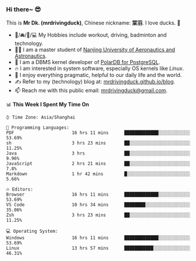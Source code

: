 ### Hi there~ 😎

This is **Mr Dk. (mrdrivingduck)**, Chinese nickname: **棠羽**. I love ducks. 🦆

- 💪/🚘/🏸/💻 My Hobbies include workout, driving, badminton and technology.
- 👨‍🎓 I am a master student of [Nanjing University of Aeronautics and Astronautics](https://en.wikipedia.org/wiki/Nanjing_University_of_Aeronautics_and_Astronautics).
- 🍊 I am a DBMS kernel developer of [PolarDB for PostgreSQL](https://github.com/ApsaraDB/PolarDB-for-PostgreSQL).
- 🔥 I am interested in system software, especially OS kernels like *Linux*.
- 🔧 I enjoy everything pragmatic, helpful to our daily life and the world.
- ✍ Refer to my (technology) blog at: [mrdrivingduck.github.io/blog](https://www.mrdrivingduck.cn/blog/#/).
- 📫 Reach me with this public email: [mrdrivingduck@gmail.com](mailto:mrdrivingduck@gmail.com).

<!--START_SECTION:waka-->
📊 **This Week I Spent My Time On** 

```text
⌚︎ Time Zone: Asia/Shanghai

💬 Programming Languages: 
PDF                      16 hrs 11 mins      █████████████░░░░░░░░░░░░   53.69% 
sh                       3 hrs 23 mins       ██░░░░░░░░░░░░░░░░░░░░░░░   11.25% 
Java                     3 hrs               ██░░░░░░░░░░░░░░░░░░░░░░░   9.96% 
JavaScript               2 hrs 21 mins       ██░░░░░░░░░░░░░░░░░░░░░░░   7.8% 
Markdown                 1 hr 42 mins        █░░░░░░░░░░░░░░░░░░░░░░░░   5.66%

🔥 Editors: 
Browser                  16 hrs 11 mins      █████████████░░░░░░░░░░░░   53.69% 
VS Code                  10 hrs 34 mins      ████████░░░░░░░░░░░░░░░░░   35.06% 
Zsh                      3 hrs 23 mins       ██░░░░░░░░░░░░░░░░░░░░░░░   11.25%

💻 Operating System: 
Windows                  16 hrs 11 mins      █████████████░░░░░░░░░░░░   53.69% 
Linux                    13 hrs 57 mins      ███████████░░░░░░░░░░░░░░   46.31%

```


<!--END_SECTION:waka-->

<!-- ![Mr Dk.'s GitHub Stats](https://github-readme-stats.vercel.app/api?username=mrdrivingduck&count_private&show_icons=true&theme=buefy) -->

<!-- ![Most Used Languages](https://github-readme-stats.vercel.app/api/top-langs/?username=mrdrivingduck&exclude_repo=mips32-CPU,snort-tcp-socket&theme=buefy&layout=compact&langs_count=10) -->


<!--
**mrdrivingduck/mrdrivingduck** is a ✨ _special_ ✨ repository because its `README.md` (this file) appears on your GitHub profile.

Here are some ideas to get you started:

- 🔭 I’m currently working on ...
- 🌱 I’m currently learning ...
- 👯 I’m looking to collaborate on ...
- 🤔 I’m looking for help with ...
- 💬 Ask me about ...
- 📫 How to reach me: ...
- 😄 Pronouns: ...
- ⚡ Fun fact: ...
-->

